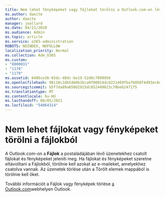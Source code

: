 ```yaml
---
title: Nem lehet fényképeket vagy fájlokat törölni a Outlook.com-on lévő fájlokból
ms.author: daeite
author: daeite
manager: joallard
ms.date: 04/21/2020
ms.audience: Admin
ms.topic: article
ms.service: o365-administration
ROBOTS: NOINDEX, NOFOLLOW
localization_priority: Normal
ms.collection: Adm_O365
ms.custom:
- "8000031"
- "1178"
- "1179"
ms.assetid: 6486ce36-65dc-48dc-be19-52d6c7890956
ms.openlocfilehash: 98118c2db5468b1bca9f00014dc8221469fba7b050f4d93ec8d4707812517de9
ms.sourcegitcommit: b5f7da89a650d2915dc652449623c78be6247175
ms.translationtype: MT
ms.contentlocale: hu-HU
ms.lasthandoff: 08/05/2021
ms.locfileid: "54064314"
---
```

# <a name="cant-delete-files-or-photos-from-files"></a>Nem lehet fájlokat vagy fényképeket törölni a fájlokból

A Outlook.com-on a **Fájlok** a postaládájában lévő üzenetekhez csatolt fájlokat és fényképeket jeleníti meg. Ha fájlokat és fényképeket szeretne eltávolítani a Fájlokból, törölnie kell azokat az e-maileket, amelyekhez csatolva vannak. Az üzenetek törlése után a Törölt elemek mappából is törölnie kell őket.

További információt a Fájlok vagy fényképek törlése [a Outlook.com](https://support.office.com/article/bae0531f-040f-4c42-90b9-786ca718c16d?wt.mc_id=Office_Outlook_com_Alchemy)webhelyen Outlook.